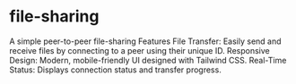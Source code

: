 # file-sharing
A simple peer-to-peer file-sharing Features File Transfer: Easily send and receive files by connecting to a peer using their unique ID. Responsive Design: Modern, mobile-friendly UI designed with Tailwind CSS. Real-Time Status: Displays connection status and transfer progress.
